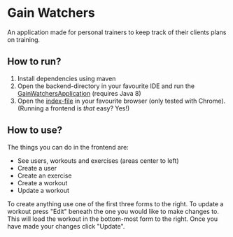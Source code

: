 # Gain Watchers

An application made for personal trainers to keep track of their clients plans on training.

## How to run?

1. Install dependencies using maven
2. Open the backend-directory in your favourite IDE and run the [GainWatchersApplication](./backend/0-plugin-layer/src/main/java/dhbw/GainWatchersApplication.java) (requires Java 8)
3. Open the [index-file](./frontend/index.html) in your favourite browser (only tested with Chrome). (Running a frontend is _that_ easy? Yes!)

## How to use?

The things you can do in the frontend are:
- See users, workouts and exercises (areas center to left)
- Create a user
- Create an exercise
- Create a workout
- Update a workout

To create anything use one of the first three forms to the right. To update a workout press "Edit" beneath the one you would like to make changes to. This will load the workout in the bottom-most form to the right. Once you have made your changes click "Update".
